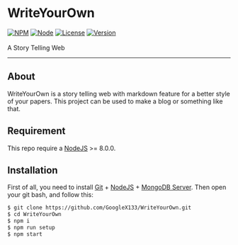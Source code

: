 # WriteYourOwn
[![NPM](https://img.shields.io/badge/npm-%3E=%205.5.0-blue.svg)](https://nodejs.org/) [![Node](https://img.shields.io/badge/node-%3E=%208.0.0-brightgreen.svg)](https://nodejs.org/) [![License](https://img.shields.io/badge/License-Apache%202.0-blue.svg)](https://github.com/GoogleX133/WriteYourOwn/blob/master/LICENSE) [![Version](https://img.shields.io/badge/release-1.0-brightgreen.svg)](https://github.com/GoogleX133/WriteYourOwn)<br><br>
A Story Telling Web

----
## About

WriteYourOwn is a story telling web with markdown feature for a better style of your papers. This project can be used to make a blog or something like that.

## Requirement

This repo require a [NodeJS](https://nodejs.org/) >= 8.0.0.

## Installation

First of all, you need to install [Git](https://git-scm.com/download/win) + [NodeJS](https://nodejs.org/) + [MongoDB Server](https://www.mongodb.com/download-center). Then open your git bash, and follow this:<br>
```sh
$ git clone https://github.com/GoogleX133/WriteYourOwn.git
$ cd WriteYourOwn
$ npm i
$ npm run setup
$ npm start
```
